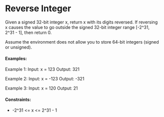 # Reverse Integer

Given a signed 32-bit integer x, return x with its digits reversed. If reversing x causes the value to go outside the signed 32-bit integer range [-2^31, 2^31 - 1], then return 0.

Assume the environment does not allow you to store 64-bit integers (signed or unsigned).

 
####
#### Examples:

Example 1:
Input: x = 123
Output: 321


Example 2:
Input: x = -123
Output: -321


Example 3:
Input: x = 120
Output: 21
 
####
#### Constraints:

- -2^31 <= x <= 2^31 - 1